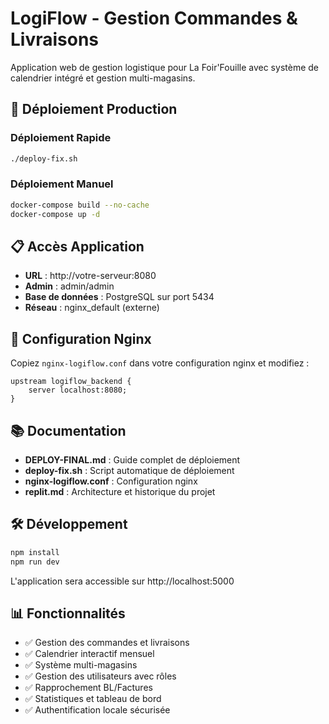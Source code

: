 # LogiFlow - Gestion Commandes & Livraisons

Application web de gestion logistique pour La Foir'Fouille avec système de calendrier intégré et gestion multi-magasins.

## 🚀 Déploiement Production

### Déploiement Rapide
```bash
./deploy-fix.sh
```

### Déploiement Manuel
```bash
docker-compose build --no-cache
docker-compose up -d
```

## 📋 Accès Application

- **URL** : http://votre-serveur:8080
- **Admin** : admin/admin
- **Base de données** : PostgreSQL sur port 5434
- **Réseau** : nginx_default (externe)

## 🔧 Configuration Nginx

Copiez `nginx-logiflow.conf` dans votre configuration nginx et modifiez :
```nginx
upstream logiflow_backend {
    server localhost:8080;
}
```

## 📚 Documentation

- **DEPLOY-FINAL.md** : Guide complet de déploiement
- **deploy-fix.sh** : Script automatique de déploiement
- **nginx-logiflow.conf** : Configuration nginx
- **replit.md** : Architecture et historique du projet

## 🛠️ Développement

```bash
npm install
npm run dev
```

L'application sera accessible sur http://localhost:5000

## 📊 Fonctionnalités

- ✅ Gestion des commandes et livraisons
- ✅ Calendrier interactif mensuel
- ✅ Système multi-magasins
- ✅ Gestion des utilisateurs avec rôles
- ✅ Rapprochement BL/Factures
- ✅ Statistiques et tableau de bord
- ✅ Authentification locale sécurisée